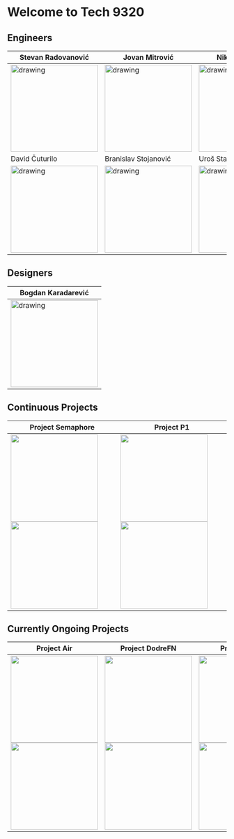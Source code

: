 # Welcome to Tech 9320

## Engineers

| Stevan Radovanović  | Jovan Mitrović  | Nikola Petrović  |
|---|---|---|
| <img src="https://avatars.githubusercontent.com/u/107929243?v=4" alt="drawing" width="200"/> | <img src="https://avatars.githubusercontent.com/u/79802504?v=4" alt="drawing" width="200"/>  | <img src="https://avatars.githubusercontent.com/u/78090394?v=4" alt="drawing" width="200"/>  |
| David Čuturilo  | Branislav Stojanović  | Uroš Stanimirović |
| <img src="https://avatars.githubusercontent.com/u/57576302?v=4" alt="drawing" width="200"/> | <img src="https://avatars.githubusercontent.com/u/44339816?v=4" alt="drawing" width="200"/>  | <img src="https://avatars.githubusercontent.com/u/50801482?v=4" alt="drawing" width="200"/>  |

## Designers

| Bogdan Karadarević  |
|---|
| <img src="https://avatars.githubusercontent.com/u/111356605?v=4" alt="drawing" width="200"/> |

## Continuous Projects

| Project Semaphore | Project P1 |
|---|---|
| <img src="https://user-images.githubusercontent.com/107929243/185597547-d4a5244b-8de8-409c-a997-b39f061138b5.png#gh-dark-mode-only" width="200"/> <img src="https://user-images.githubusercontent.com/107929243/185620319-a432f1e6-5472-4296-ac26-d9555de95dd0.png#gh-light-mode-only" width="200"/> | <img src="https://user-images.githubusercontent.com/107929243/185595044-e5641f92-ee0c-4c01-a069-358cbcf2da9c.png#gh-dark-mode-only" width="200"/> <img src="https://user-images.githubusercontent.com/107929243/185620171-bb2dbd55-0672-4828-81ef-f85956764e78.png#gh-light-mode-only" width="200"/> |

## Currently Ongoing Projects

| Project Air | Project DodreFN | Project Hugo |
|---|---|---|
| <img src="https://user-images.githubusercontent.com/107929243/185619091-cf7c77c2-7f90-49ed-8cec-8a8a7f3c3035.png#gh-light-mode-only" width="200"/> <img src="https://user-images.githubusercontent.com/107929243/185619573-a3940da1-918b-4f78-9299-3a196d1b2017.png#gh-dark-mode-only" width="200"/>| <img src="https://user-images.githubusercontent.com/107929243/185616323-d81c7c24-91b4-4eef-8edd-3c555b0db98c.png#gh-dark-mode-only" width="200"/> <img src="https://user-images.githubusercontent.com/107929243/185619975-5c6d92cb-d4f6-4b07-9166-c95d0ea459bc.png#gh-light-mode-only" width="200"/> | <img src="https://user-images.githubusercontent.com/111356605/188320652-fb77c461-f2b5-4a4e-9a1d-c4df3675e3e5.png#gh-dark-mode-only" width="200"/> <img src="https://user-images.githubusercontent.com/111356605/188320657-c7e05750-f209-4184-a5f7-e5a7a8418ca5.png#gh-light-mode-only" width="200"/> |
